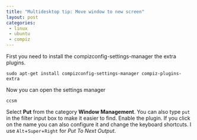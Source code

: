```yaml
---
title: "Multidesktop tip: Move window to new screen"
layout: post
categories:
 - linux
 - ubuntu
 - compiz
---
```


First you need to install the compizconfig-settings-manager the extra plugins.

    sudo apt-get install compizconfig-settings-manager compiz-plugins-extra

Now you can open the settings manager

    ccsm

Select **Put** from the category **Window Management**. You can also  type `put` in the filter input box to make it easier to find. Enable the plugin. If you click on the name you can also configure it and change the keyboard shortcuts. I use `Alt`+`Super`+`Right` for *Put To Next Output*.